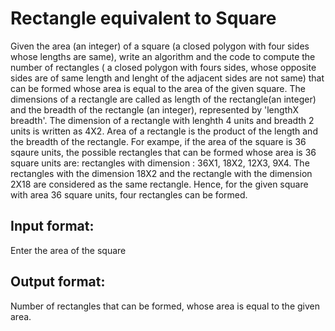 # Rectangle equivalent to Square

Given  the area (an integer) of a square (a closed polygon with four sides whose lengths are same), write an algorithm and the code to compute the number of rectangles ( a closed polygon with fours sides, whose opposite sides are of same length and  lenght of the adjacent sides are not same) that can be formed whose area is equal to the area of the given square. The dimensions of a rectangle are called as length of the rectangle(an integer) and the breadth of the rectangle (an integer), represented by 'lengthX breadth'.  The dimension of a rectangle with lenghth 4 units and breadth 2 units is written as 4X2. Area of a rectangle is the product of the length and the breadth of the rectangle.  For exampe, if the area of the square is 36 sqaure units, the possible rectangles that can be formed whose area is 36 square units are:  rectangles with dimension : 36X1, 18X2, 12X3, 9X4.  The rectangles with the dimension 18X2 and the rectangle with the dimension 2X18 are considered as the same rectangle. Hence, for the given square with area 36 square units, four rectangles can be formed.  

## Input format:

Enter the area of the square

## Output format:

Number of rectangles that can be formed, whose area is equal to the given area.
